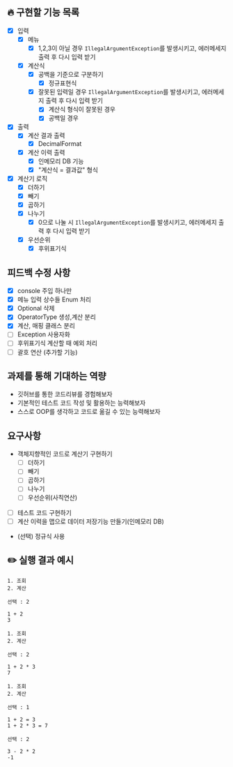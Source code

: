 ## 🔥 구현할 기능 목록

- [x] 입력
    - [x] 메뉴
        - [x] 1,2,3이 아닐 경우 `IllegalArgumentException`를 발생시키고, 에러메세지 출력 후 다시 입력 받기
    - [x] 계산식
        - [x] 공백을 기준으로 구분하기
            - [x] 정규표현식
        - [x] 잘못된 입력일 경우 `IllegalArgumentException`를 발생시키고, 에러메세지 출력 후 다시 입력 받기
            - [x] 계산식 형식이 잘못된 경우
            - [x] 공백일 경우
- [x] 출력
    - [x] 계산 결과 출력
        - [x] DecimalFormat
    - [x] 계산 이력 출력
        - [x] 인메모리 DB 기능
        - [x] "계산식 = 결과값" 형식
- [x] 계산기 로직
    - [x] 더하기
    - [x] 빼기
    - [x] 곱하기
    - [x] 나누기
        - [x] 0으로 나눌 시 `IllegalArgumentException`를 발생시키고, 에러메세지 출력 후 다시 입력 받기
    - [x] 우선순위
        - [x] 후위표기식

## 피드백 수정 사항

- [x] console 주입 하나만
- [x] 메뉴 입력 상수들 Enum 처리
- [x] Optional 삭제
- [x] OperatorType 생성,계산 분리
- [x] 계산, 매핑 클래스 분리
- [ ] Exception 사용자화
- [ ] 후위표기식 계산할 때 예외 처리
- [ ] 괄호 연산 (추가할 기능)

## 과제를 통해 기대하는 역량

- 깃허브를 통한 코드리뷰를 경험해보자
- 기본적인 테스트 코드 작성 및 활용하는 능력해보자
- 스스로 OOP를 생각하고 코드로 옮길 수 있는 능력해보자

## 요구사항

- 객체지향적인 코드로 계산기 구현하기
    - [ ]  더하기
    - [ ]  빼기
    - [ ]  곱하기
    - [ ]  나누기
    - [ ]  우선순위(사칙연산)
- [ ]  테스트 코드 구현하기
- [ ]  계산 이력을 맵으로 데이터 저장기능 만들기(인메모리 DB)
- (선택) 정규식 사용

## ✏️ 실행 결과 예시

```
1. 조회
2. 계산

선택 : 2

1 + 2
3

1. 조회
2. 계산

선택 : 2

1 + 2 * 3
7

1. 조회
2. 계산

선택 : 1

1 + 2 = 3
1 + 2 * 3 = 7

선택 : 2

3 - 2 * 2
-1
```
